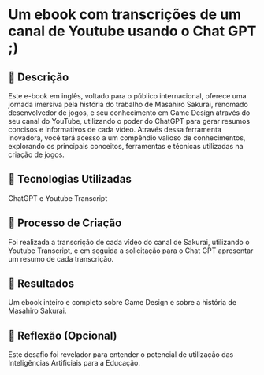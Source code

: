 # Um ebook com transcrições de um canal de Youtube usando o Chat GPT ;)

## 📒 Descrição
Este e-book em inglês, voltado para o público internacional, oferece uma jornada imersiva pela história do trabalho de Masahiro Sakurai, renomado desenvolvedor de jogos, e seu conhecimento em Game Design através do seu canal do YouTube, utilizando o poder do ChatGPT para gerar resumos concisos e informativos de cada vídeo. Através dessa ferramenta inovadora, você terá acesso a um compêndio valioso de conhecimentos, explorando os principais conceitos, ferramentas e técnicas utilizadas na criação de jogos.

## 🤖 Tecnologias Utilizadas
ChatGPT e Youtube Transcript

## 🧐 Processo de Criação
Foi realizada a transcrição de cada vídeo do canal de Sakurai, utilizando o Youtube Transcript, e em seguida a solicitação para o Chat GPT apresentar um resumo de cada transcrição.

## 🚀 Resultados
Um ebook inteiro e completo sobre Game Design e sobre a história de Masahiro Sakurai.

## 💭 Reflexão (Opcional)
Este desafio foi revelador para entender o potencial de utilização das Inteligências Artificiais para a Educação.
